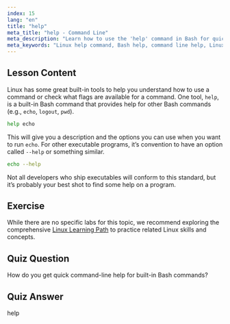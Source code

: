 ```yaml
---
index: 15
lang: "en"
title: "help"
meta_title: "help - Command Line"
meta_description: "Learn how to use the 'help' command in Bash for quick command-line assistance. Understand built-in commands and find options for Linux programs."
meta_keywords: "Linux help command, Bash help, command line help, Linux commands, beginner Linux, Linux tutorial, Bash tutorial"
---
```


## Lesson Content

Linux has some great built-in tools to help you understand how to use a command or check what flags are available for a command. One tool, `help`, is a built-in Bash command that provides help for other Bash commands (e.g., `echo`, `logout`, `pwd`).

```bash
help echo
```

This will give you a description and the options you can use when you want to run `echo`. For other executable programs, it’s convention to have an option called `--help` or something similar.

```bash
echo --help
```

Not all developers who ship executables will conform to this standard, but it’s probably your best shot to find some help on a program.

## Exercise

While there are no specific labs for this topic, we recommend exploring the comprehensive [Linux Learning Path](https://labex.io/learn/linux) to practice related Linux skills and concepts.

## Quiz Question

How do you get quick command-line help for built-in Bash commands?

## Quiz Answer

help
